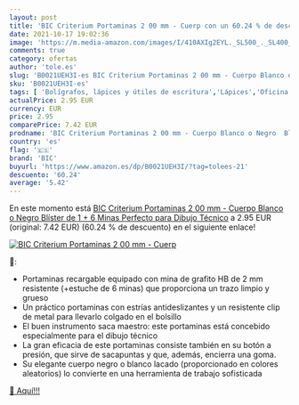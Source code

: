 ```yaml
---
layout: post
title: 'BIC Criterium Portaminas 2 00 mm - Cuerp con un 60.24 % de descuento'
date: 2021-10-17 19:02:36
image: 'https://m.media-amazon.com/images/I/410AXIg2EYL._SL500_._SL400_.jpg'
comments: true
category: ofertas
author: 'tole.es'
slug: 'B0021UEH3I-es BIC Criterium Portaminas 2 00 mm - Cuerpo Blanco o Negro...'
sku: 'B0021UEH3I-es'
tags: [ 'Bolígrafos, lápices y útiles de escritura','Lápices','Oficina y papelería','Portaminas','bic','portaminas', ]
actualPrice: 2.95 EUR
currency: EUR
price: 2.95
comparePrice: 7.42 EUR
prodname: 'BIC Criterium Portaminas 2 00 mm - Cuerpo Blanco o Negro  Blíster de 1 + 6 Minas  Perfecto para Dibujo Técnico'
country: 'es'
flag: '🇪🇸'
brand: 'BIC'
buyurl: 'https://www.amazon.es/dp/B0021UEH3I/?tag=tolees-21'
descuento: '60.24'
average: '5.42'
---
```


En este momento está [BIC Criterium Portaminas 2 00 mm - Cuerpo Blanco o Negro  Blíster de 1 + 6 Minas  Perfecto para Dibujo Técnico](https://www.amazon.es/dp/B0021UEH3I/?tag=tolees-21) a 2.95 EUR (original: 7.42 EUR) (60.24 %  de descuento) en el siguiente enlace!

[![BIC Criterium Portaminas 2 00 mm - Cuerp](https://m.media-amazon.com/images/I/410AXIg2EYL._SL500_._SL400_.jpg)](https://www.amazon.es/dp/B0021UEH3I/?tag=tolees-21)

🔎:

- Portaminas recargable equipado con mina de grafito HB de 2 mm resistente (+estuche de 6 minas) que proporciona un trazo limpio y grueso
- Un práctico portaminas con estrías antideslizantes y un resistente clip de metal para llevarlo colgado en el bolsillo
- El buen instrumento saca maestro: este portaminas está concebido especialmente para el dibujo técnico
- La gran eficacia de este portaminas consiste también en su botón a presión, que sirve de sacapuntas y que, además, encierra una goma.
- Su elegante cuerpo negro o blanco lacado (proporcionado en colores aleatorios) lo convierte en una herramienta de trabajo sofisticada

[🛒 Aquí!!!](https://www.amazon.es/dp/B0021UEH3I/?tag=tolees-21)
